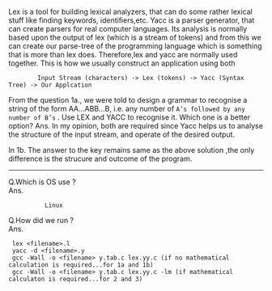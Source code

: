 Lex is a tool for building lexical analyzers, that can do some rather lexical stuff like finding keywords, identifiers,etc. Yacc is a parser generator, that can create parsers for real computer languages. Its analysis is normally based upon the output of lex (which is a stream of tokens) and from this we can create our parse-tree of the programming language which is something that is more than lex does.
Therefore,lex and yacc are normally used together. This is how we usually construct an application using both

            Input Stream (characters) -> Lex (tokens) -> Yacc (Syntax Tree) -> Our Applcation

From the question 1a., we were told to design a grammar to recognise a string of the form AA...ABB...B, i.e. any number of
`A’s followed by any number of B’s` . Use LEX and YACC to recognise it. Which one is
a better option?
Ans. In my opinion, both are required since Yacc helps us to analyse the structure of the input stream, and operate of the desired output.

In 1b. The answer to the key remains same as the above solution ,the only difference is the strucure and outcome of the program.

---------------------------------------------------------------------------------------------

Q.Which is OS use ? <br/>
Ans.
    
              Linux
 
Q.How did we run ? <br/>
Ans.   

     lex <filename>.l
     yacc -d <filename>.y
     gcc -Wall -o <filename> y.tab.c lex.yy.c (if no mathematical calculation is required...for 1a and 1b)
     gcc -Wall -o <filename> y.tab.c lex.yy.c -lm (if mathematical calculaton is required...for 2 and 3)
 
